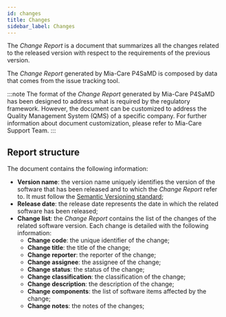 ```yaml
---
id: changes
title: Changes
sidebar_label: Changes
---
```


The *Change Report* is a document that summarizes all the changes related to the released version with respect to the requirements of the previous version.

The *Change Report* generated by Mia-Care P4SaMD is composed by data that comes from the issue tracking tool.

:::note
The format of the *Change Report* generated by Mia-Care P4SaMD has been designed to address what is required by the regulatory framework. However, the document can be customized to address the Quality Management System (QMS) of a specific company. For further information about document customization, please refer to Mia-Care Support Team. 
:::

## Report structure

The document contains the following information:

* **Version name**: the version name uniquely identifies the version of the software that has been released and to which the *Change Report* refer to. It must follow the [Semantic Versioning standard](https://semver.org/);
* **Release date**: the release date represents the date in which the related software has been released;
* **Change list**: the *Change Report* contains the list of the changes of the related software version. Each change is detailed with the following information:
  * **Change code**: the unique identifier of the change;
  * **Change title**: the title of the change;
  * **Change reporter**: the reporter of the change;
  * **Change assignee**: the assignee of the change;
  * **Change status**: the status of the change;
  * **Change classification**: the classification of the change;
  * **Change description**: the description of the change;
  * **Change components**: the list of software items affected by the change;
  * **Change notes**: the notes of the changes; 
